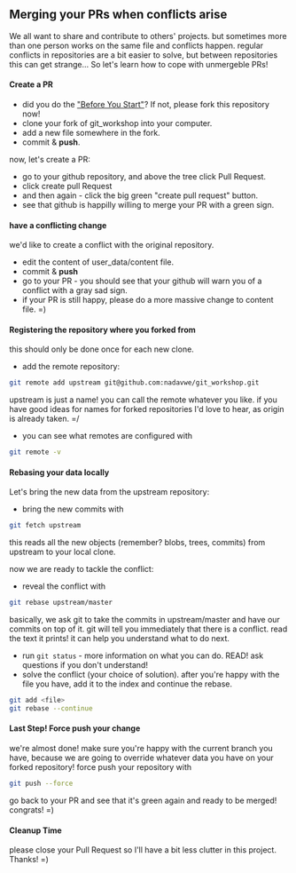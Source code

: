 ## Merging your PRs when conflicts arise

We all want to share and contribute to others' projects. but sometimes more than one person works on the same file and conflicts happen. regular conflicts in repositories are a bit easier to solve, but between repositories this can get strange...
So let's learn how to cope with unmergeble PRs!

#### Create a PR
* did you do the <a href="https://github.com/nadavwe/git_workshop#before-you-start">"Before You Start"</a>? If not, please fork this repository now!
* clone your fork of git_workshop into your computer.
* add a new file somewhere in the fork.
* commit & **push**.

now, let's create a PR:
* go to your github repository, and above the tree click Pull Request. 
* click create pull Request
* and then again - click the big green "create pull request" button.
* see that github is happilly willing to merge your PR with a green sign.

#### have a conflicting change
we'd like to create a conflict with the original repository.
* edit the content of user_data/content file.
* commit & **push**
* go to your PR - you should see that your github will warn you of a conflict with a gray sad sign.
* if your PR is still happy, please do a more massive change to content file. =)

#### Registering the repository where you forked from
this should only be done once for each new clone.
* add the remote repository:
```bash
git remote add upstream git@github.com:nadavwe/git_workshop.git
```
  upstream is just a name! you can call the remote whatever you like. if you have good ideas for names for forked repositories I'd love to hear, as origin is already taken. =/
* you can see what remotes are configured with
```bash
git remote -v
```


#### Rebasing your data locally
Let's bring the new data from the upstream repository:
* bring the new commits with 
```bash
git fetch upstream
```
this reads all the new objects (remember? blobs, trees, commits) from upstream to your local clone.

now we are ready to tackle the conflict:
* reveal the conflict with
```bash
git rebase upstream/master
```
basically, we ask git to take the commits in upstream/master and have our commits on top of it.
git will tell you immediately that there is a conflict.
read the text it prints! it can help you understand what to do next.
* run ```git status``` - more information on what you can do. READ! ask questions if you don't understand!
* solve the conflict (your choice of solution). after you're happy with the file you have, add it to the index and continue the rebase. 
```bash
git add <file>
git rebase --continue
```

#### Last Step! Force push your change
we're almost done! make sure you're happy with the current branch you have, because we are going to override whatever data you have on your forked repository!
force push your repository with
```bash
git push --force
```

go back to your PR and see that it's green again and ready to be merged! congrats! =)

#### Cleanup Time
please close your Pull Request so I'll have a bit less clutter in this project.
Thanks! =)






